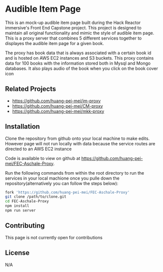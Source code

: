 # Audible Item Page

This is an mock-up audible item page built during the Hack Reactor immersive's Front End Capstone project. This project is designed to maintain all original functionality and mimic the style of audible item page. This is a proxy server that combines 5 different services together to displayes the audible item page for a given book.

The proxy has book data that is always associated with a certain book id and is hosted on AWS EC2 instances and S3 buckets. This proxy contains data for 100 books with the information stored both in Mysql  and Mongo databases. It also plays audio of the book when you click on the book cover icon



## Related Projects
  - https://github.com/huang-pei-mei/jm-proxy
  - https://github.com/huang-pei-mei/CM-proxy
  - https://github.com/huang-pei-mei/mkk-proxy


## Installation

Clone the repository from github onto your local machine to make edits. However page will not run locally with data because the service routes are directed to an AWS EC2 instance

Code is available to view on github at https://github.com/huang-pei-mei/FEC-Aschale-Proxy.

Run the following commands from within the root directory to run the services in your local machione once you pulle down the repository(alternatively you can follow the steps below):

```bash
fork 'https://github.com/huang-pei-mei/FEC-Aschale-Proxy'
git clone /path/to/clone.git
cd FEC-Aschale-Proxy
npm install
npm run server

```

<!-- ## Usage

```javascript

'http://54.153.95.228/books/10/'  returns product page for 'The Fellowship of the Ring by  J. R. R. Tolkien'

'http://54.153.95.228/books/2/'  returns product page for 'My Own Words by Ruth Bader Ginsburg, Mary Hartnett, Wendy W. Williams'

``` -->

## Contributing
This page is not currently open for contributions

## License
N/A




<!-- ## Table of Contents

1. [Usage](#Usage)
1. [Requirements](#requirements)
1. [Development](#development)

## Usage

> Some usage instructions -->

<!-- ## Requirements

An `nvmrc` file is included if using [nvm](https://github.com/creationix/nvm).

- Node 6.13.0
- etc

## Development

### Installing Dependencies

From within the root directory:

```sh
npm install -g webpack
npm install
``` -->

